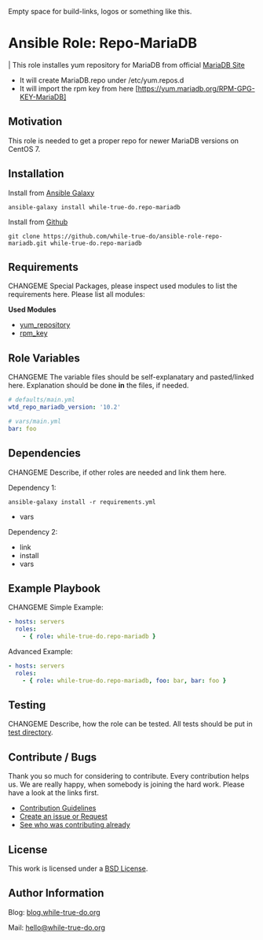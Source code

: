 Empty space for build-links, logos or something like this.

# Ansible Role: Repo-MariaDB
| This role installes yum repository for MariaDB from official [MariaDB Site](https://downloads.mariadb.org/mariadb/repositories/)

- It will create MariaDB.repo under /etc/yum.repos.d
- It will import the rpm key from here [https://yum.mariadb.org/RPM-GPG-KEY-MariaDB]

## Motivation
This role is needed to get a proper repo for newer MariaDB versions on CentOS 7.

## Installation
Install from [Ansible Galaxy](https://galaxy.ansible.com/while-true-do.repo-mariadb)

```
ansible-galaxy install while-true-do.repo-mariadb
```

Install from [Github](https://github.com/while-true-do/ansible-role-repo-mariadb)

```
git clone https://github.com/while-true-do/ansible-role-repo-mariadb.git while-true-do.repo-mariadb
```

## Requirements
CHANGEME
Special Packages, please inspect used modules to list the requirements here.
Please list all modules:

**Used Modules**

-   [yum_repository](http://docs.ansible.com/ansible/latest/yum_repository_module.html)
-   [rpm_key](http://docs.ansible.com/ansible/latest/rpm_key_module.html)

## Role Variables
CHANGEME
The variable files should be self-explanatary and pasted/linked here.
Explanation should be done **in** the files, if needed.
```yaml
# defaults/main.yml
wtd_repo_mariadb_version: '10.2'
```

```yaml
# vars/main.yml
bar: foo
```

## Dependencies
CHANGEME
Describe, if other roles are needed and link them here.

Dependency 1:

```
ansible-galaxy install -r requirements.yml
```

- vars

Dependency 2:

- link
- install
- vars

## Example Playbook
CHANGEME
Simple Example:

```yaml
- hosts: servers 
  roles:
    - { role: while-true-do.repo-mariadb }
```

Advanced Example:

```yaml
- hosts: servers 
  roles:
    - { role: while-true-do.repo-mariadb, foo: bar, bar: foo }
```

## Testing
CHANGEME
Describe, how the role can be tested.
All tests should be put in [test directory](./tests/).

## Contribute / Bugs

Thank you so much for considering to contribute. Every contribution helps us.
We are really happy, when somebody is joining the hard work. Please have a look 
at the links first.

-   [Contribution Guidelines](./docs/CONTRIBUTING.md)
-   [Create an issue or Request](https://github.com/while-true-do/ansible-role-repo-mariadb/issues)
-   [See who was contributing already](https://github.com/while-true-do/ansible-role-repo-mariadb/graphs/contributors)

## License
This work is licensed under a [BSD License](https://opensource.org/licenses/BSD-3-Clause).

## Author Information

Blog: [blog.while-true-do.org](https://blog.while-true-do.org)

Mail: [hello@while-true-do.org](mailto:hello@while-true-do.org)
